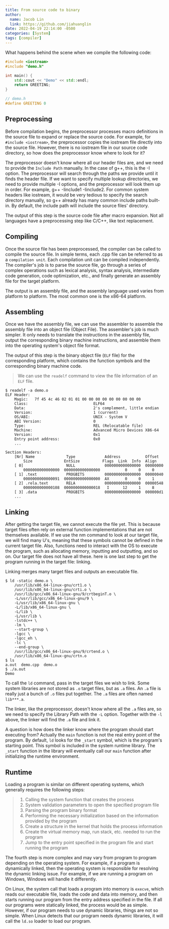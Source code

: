 ```yaml
---
title: From source code to binary
author:
  name: Jacob Lin
  link: https://github.com/jiahuanglin
date: 2022-04-19 22:14:00 -0500
categories: [System]
tags: [compiler]
---
```


What happens behind the scene when we compile the following code:

```c++
#include <iostream>
#include "demo.h"

int main() {
    std::cout << "Demo" << std::endl;
    return GREETING;
}

// demo.h
#define GREETING 0
```

## Preprocessing
Before compilation begins, the preprocessor processes macro definitions in the source file to expand or replace the source code. For example, for `#include <iostream>`, the preprocessor copies the iostream file directly into the source file. However, there is no iostream file in our source code directory, so how does the preprocessor know where to look for it?

The preprocessor doesn't know where all our header files are, and we need to provide the `Include Path` manually. In the case of g++, this is the -I option. The preprocessor will search through the paths we provide until it finds the header file. If we want to specify multiple lookup directories, we need to provide multiple -I options, and the preprocessor will look them up in order. For example, g++ -Iinclude1 -Iinclude2. For common system headers like iostream, it would be very tedious to specify the search directory manually, so g++ already has many common include paths built-in. By default, the include path will include the source files' directory.

The output of this step is the source code file after macro expansion. Not all languages have a preprocessing step like C/C++, like text replacement.

## Compiling
Once the source file has been preprocessed, the compiler can be called to compile the source file. In simple terms, each .cpp file can be referred to as a `compilation unit`. Each compilation unit can be compiled independently. The compiler's job is to parse the source file, go through a series of complex operations such as lexical analysis, syntax analysis, intermediate code generation, code optimization, etc., and finally generate an assembly file for the target platform.

The output is an assembly file, and the assembly language used varies from platform to platform. The most common one is the x86-64 platform.

## Assembling
Once we have the assembly file, we can use the assembler to assemble the assembly file into an object file (Object File). The assembler's job is much simpler. It only needs to translate the instructions in the assembly file, output the corresponding binary machine instructions, and assemble them into the operating system's object file format.

The output of this step is the binary object file (`ELF` file) for the corresponding platform, which contains the function symbols and the corresponding binary machine code.

> We can use the `readelf` command to view the file information of an `ELF` file.
```
$ readelf -a demo.o
ELF Header:
    Magic:   7f 45 4c 46 02 01 01 00 00 00 00 00 00 00 00 00
    Class:                             ELF64
    Data:                              2's complement, little endian
    Version:                           1 (current)
    OS/ABI:                            UNIX - System V
    ABI Version:                       0
    Type:                              REL (Relocatable file)
    Machine:                           Advanced Micro Devices X86-64
    Version:                           0x1
    Entry point address:               0x0
    ...

Section Headers:
    [Nr] Name              Type             Address           Offset
        Size              EntSize          Flags  Link  Info  Align
    [ 0]                   NULL             0000000000000000  00000000
        0000000000000000  0000000000000000           0     0     0
    [ 1] .text             PROGBITS         0000000000000000  00000040
        0000000000000091  0000000000000000  AX       0     0     1
    [ 2] .rela.text        RELA             0000000000000000  00000548
        0000000000000108  0000000000000018   I      12     1     8
    [ 3] .data             PROGBITS         0000000000000000  000000d1
    ...
```

## Linking
After getting the target file, we cannot execute the file yet. This is because target files often rely on external function implementations that are not themselves available. If we use the nm command to look at our target file, we will find many U's, meaning that these symbols cannot be defined in the current target file. Also, functions need to interact with the OS to execute the program, such as allocating memory, inputting and outputting, and so on. Our target file does not have all these. here is one last step to get the program running in the target file: linking.

Linking merges many target files and outputs an executable file.
 
```
$ ld -static demo.o \
    /usr/lib/x86_64-linux-gnu/crt1.o \
    /usr/lib/x86_64-linux-gnu/crti.o \
    /usr/lib/gcc/x86_64-linux-gnu/9/crtbeginT.o \
    -L/usr/lib/gcc/x86_64-linux-gnu/9 \
    -L/usr/lib/x86_64-linux-gnu \
    -L/lib/x86_64-linux-gnu \
    -L/lib \
    -L/usr/lib \
    -lstdc++ \
    -lm \
    --start-group \
    -lgcc \
    -lgcc_eh \
    -lc \
    --end-group \
    /usr/lib/gcc/x86_64-linux-gnu/9/crtend.o \
    /usr/lib/x86_64-linux-gnu/crtn.o
$ ls
a.out  demo.cpp  demo.o
$ ./a.out
Demo
```

To call the `ld` command, pass in the target files we wish to link. Some system libraries are not stored as `.o` target files, but as `.a` files. An `.a` file is really just a bunch of `.o` files put together. The `.a` files are often named `lib***.a`. 

The linker, like the preprocessor, doesn't know where all the `.a` files are, so we need to specify the Library Path with the `-L` option. Together with the `-l` above, the linker will find the `.a` file and link it.

A question is how does the linker know where the program should start executing from? Actually the `main` function is not the real entry point of the program. By default, `ld` looks for the `_start` symbol, which is the program's starting point. This symbol is included in the system runtime library. The `_start` function in the library will eventually call our `main` function after initializing the runtime environment.

## Runtime
Loading a program is similar on different operating systems, which generally requires the following steps:

> 1. Calling the system function that creates the process
> 2. System validation parameters to open the specified program file
> 3. Parsing the program binary format
> 4. Performing the necessary initialization based on the information provided by the program
> 5. Create a structure in the kernel that holds the process information
> 6. Create the virtual memory map, run stack, etc. needed to run the program
> 7. Jump to the entry point specified in the program file and start running the program

The fourth step is more complex and may vary from program to program depending on the operating system. For example, if a program is dynamically linked, then the operating system is responsible for resolving the dynamic linking issue. For example, if we are running a program on Windows, Windows will handle it differently.

On Linux, the system call that loads a program into memory is `execve`, which reads our executable file, loads the code and data into memory, and then starts running our program from the entry address specified in the file. If all our programs were statically linked, the process would be as simple. However, if our program needs to use dynamic libraries, things are not so simple. When Linux detects that our program needs dynamic libraries, it will call the `ld.so` loader to load our program.